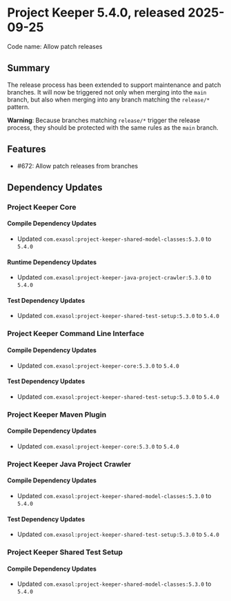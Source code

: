 # Project Keeper 5.4.0, released 2025-09-25

Code name: Allow patch releases

## Summary

The release process has been extended to support maintenance and patch branches.
It will now be triggered not only when merging into the `main` branch, but also when merging into any branch matching the `release/*` pattern. 

**Warning**: Because branches matching `release/*` trigger the release process, they should be protected with the same rules as the `main` branch.

## Features

* #672: Allow patch releases from branches

## Dependency Updates

### Project Keeper Core

#### Compile Dependency Updates

* Updated `com.exasol:project-keeper-shared-model-classes:5.3.0` to `5.4.0`

#### Runtime Dependency Updates

* Updated `com.exasol:project-keeper-java-project-crawler:5.3.0` to `5.4.0`

#### Test Dependency Updates

* Updated `com.exasol:project-keeper-shared-test-setup:5.3.0` to `5.4.0`

### Project Keeper Command Line Interface

#### Compile Dependency Updates

* Updated `com.exasol:project-keeper-core:5.3.0` to `5.4.0`

#### Test Dependency Updates

* Updated `com.exasol:project-keeper-shared-test-setup:5.3.0` to `5.4.0`

### Project Keeper Maven Plugin

#### Compile Dependency Updates

* Updated `com.exasol:project-keeper-core:5.3.0` to `5.4.0`

### Project Keeper Java Project Crawler

#### Compile Dependency Updates

* Updated `com.exasol:project-keeper-shared-model-classes:5.3.0` to `5.4.0`

#### Test Dependency Updates

* Updated `com.exasol:project-keeper-shared-test-setup:5.3.0` to `5.4.0`

### Project Keeper Shared Test Setup

#### Compile Dependency Updates

* Updated `com.exasol:project-keeper-shared-model-classes:5.3.0` to `5.4.0`
